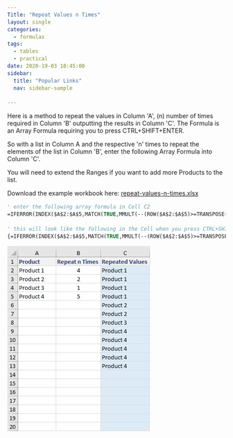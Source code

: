 ```yaml
---
Title: "Repeat Values n Times"
layout: single
categories:
  - formulas
tags:
  - tables
  - practical
date: 2020-19-03 18:45:00
sidebar:
  title: "Popular Links"
  nav: sidebar-sample

---
```


Here is a method to repeat the values in Column 'A', (n) number of times required in Column 'B' outputting the results in Column 'C'. The Formula is an Array Formula requiring you to press CTRL+SHIFT+ENTER. 

So with a list in Column A and the respective 'n' times to repeat the elements of the list in Column 'B', enter the following Array Formula into Column 'C'. 

You will need to extend the Ranges if you want to add more Products to the list. 

Download the example workbook here: [repeat-values-n-times.xlsx](/example-files/repeat-values-n-times.xlsx)  

```vb
' enter the following array formula in Cell C2
=IFERROR(INDEX($A$2:$A$5,MATCH(TRUE,MMULT(--(ROW($A$2:$A$5)>=TRANSPOSE(ROW($A$2:$A$5))),$B$2:$B$5)>=ROWS($1:1),0)),"")

' this will look like the following in the Cell when you press CTRL+SHIFT+ENTER
{=IFERROR(INDEX($A$2:$A$5,MATCH(TRUE,MMULT(--(ROW($A$2:$A$5)>=TRANSPOSE(ROW($A$2:$A$5))),$B$2:$B$5)>=ROWS($1:1),0)),"")}
```


![repeat-values-n-times-img](/imgs/repeat-values-n-times/repeat-values-n-times.png)
